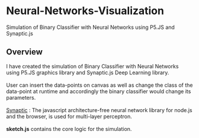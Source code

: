 # Neural-Networks-Visualization

Simulation of Binary Classifier with Neural Networks using P5.JS and Synaptic.js

## Overview
I have created the simulation of Binary Classifier with Neural Networks using P5.JS graphics library and Synaptic.js Deep Learning library.
<br>
<br>
User can insert the data-points on canvas as well as change the class of the data-point at runtime and accordingly the binary classifier would change its parameters.
<br>
<br>
[Synaptic](http://caza.la/synaptic) : The javascript architecture-free neural network library for node.js and the browser, is used for multi-layer perceptron.
<br>
<br>
**sketch.js** contains the core logic for the simulation.
